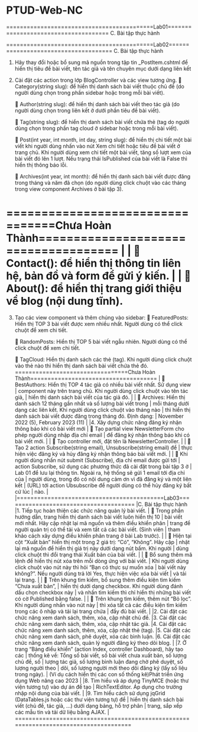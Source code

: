 # PTUD-Web-NC

===========================================Lab01=====================================
C. Bài tập thực hành

===========================================Lab02=====================================
C. Bài tập thực hành

1. Hãy thay đổi hoặc bổ sung mã nguồn trong tập tin _PostItem.cshtml để hiển
thị tiêu đề bài viết, tên tác giả và tên chuyên mục dưới dạng liên kết

2. Cài đặt các action trong lớp BlogController và các view tương ứng.
 	 Category(string slug): để hiển thị danh sách bài viết thuộc chủ đề (do
	người dùng chọn trong phần sidebar hoặc trong mỗi bài viết).

	 Author(string slug): để hiển thị danh sách bài viết theo tác giả (do người
	dùng chọn trong liên kết ở dưới phần tiêu đề bài viết).

	 Tag(string slug): để hiển thị danh sách bài viết chứa thẻ (tag do người
	dùng chọn trong phần tag cloud ở sidebar hoặc trong mỗi bài viết).

	 Post(int year, int month, int day, string slug): để hiển thị chi tiết một bài
	viết khi người dùng nhấn vào nút Xem chi tiết hoặc tiêu đề bài viết ở trang
	chủ. Khi người dùng xem chi tiết một bài viết, tăng số lượt xem của bài viết
	đó lên 1 lượt. Nếu trạng thái IsPublished của bài viết là False thì hiển thị
	thông báo lỗi.

	 Archives(int year, int month): để hiển thị danh sách bài viết được đăng
	trong tháng và năm đã chọn (do người dùng click chuột vào các tháng
	trong view component Archives ở bài tập 3).

=================================Chưa Hoàn Thành=====================================
|
|	 Contact(): để hiển thị thông tin liên hệ, bản đồ và form để gửi ý kiến.
|
|	 About(): để hiển thị trang giới thiệu về blog (nội dung tĩnh).
=====================================================================================

3. Tạo các view component và thêm chúng vào sidebar:
	 FeaturedPosts: Hiển thị TOP 3 bài viết được xem nhiều nhất. Người dùng
	có thể click chuột để xem chi tiết.

	 RandomPosts: Hiển thị TOP 5 bài viết ngẫu nhiên. Người dùng có thể click
	chuột để xem chi tiết.

	 TagCloud: Hiển thị danh sách các thẻ (tag). Khi người dùng click chuột vào
	thẻ nào thì hiển thị danh sách bài viết chứa thẻ đó.
=================================Chưa Hoàn Thành=====================================
|	 BestAuthors: Hiển thị TOP 4 tác giả có nhiều bài viết nhất. Sử dụng view
|	component này trên trang chủ. Khi người dùng click chuột vào tên tác giả,
|	hiển thị danh sách bài viết của tác giả đó.
|
|	 Archives: Hiển thị danh sách 12 tháng gần nhất và số lượng bài viết trong
|	mỗi tháng dưới dạng các liên kết. Khi người dùng click chuột vào tháng nào
|	thì hiển thị danh sách bài viết được đăng trong tháng đó. Định dạng:
|	November 2022 (5), February 2023 (11)
|
|4. Xây dựng chức năng đăng ký nhận thông báo khi có bài viết mới
|	 Tạo partial view NewsletterForm cho phép người dùng nhập địa chỉ email
|	để đăng ký nhận thông báo khi có bài viết mới.
|
|	 Tạo controller mới, đặt tên là NewsletterController.
|
|	 Tạo 2 action Subscribe(string email), Unsubscribe(string email) để
|	thực hiện việc đăng ký và hủy đăng ký nhận thông báo bài viết mới.
|
|	 Khi người dùng nhấn nút submit (Subscribe), địa chỉ email được gửi tới
|	action Subscribe, sử dụng các phương thức đã cài đặt trong bài tập 3 ở
|	Lab 01 để lưu lại thông tin. Ngoài ra, hệ thống sẽ gửi 1 email tới địa chỉ của
|	người dùng, trong đó có nội dung cảm ơn vì đã đăng ký và một liên kết
|	(URL) tới action Ubsubscribe để người dùng có thể hủy đăng ký bất cứ lúc
|	nào.
|
|===========================================Lab03======================================
|C. Bài tập thực hành
|1. Tiếp tục hoàn thiện các chức năng quản lý bài viết.
|	 Trong phần hướng dẫn, trang hiển thị danh sách bài viết luôn hiển thị 10
|	bài viết mới nhất. Hãy cập nhật lại mã nguồn và thêm điều khiển phân
|	trang để người quản trị có thể tải và xem tất cả các bài viết. (Sinh viên
|	tham khảo cách xây dựng điều khiển phân trang ở bài Lab trước).
|
|	 Hiện tại cột “Xuất bản” hiển thị một trong 2 giá trị: “Có”, “Không”. Hãy cập
|	nhật lại mã nguồn để hiển thị giá trị này dưới dạng nút bấm. Khi người
|	dùng click chuột thì đổi trạng thái Xuất bản của bài viết.
|
|	 Bổ sung thêm mã lệnh để hiển thị nút xóa trên mỗi dòng ứng với bài viết.
|	Khi người dùng click chuột vào nút này thì hỏi “Bạn có thực sự muốn xóa
|	bài viết này không?”. Nếu người dùng trả lời Yes, thực hiện việc xóa bài viết
|	và tải lại trang.
|
|	 Trên khung tìm kiếm, bổ sung thêm điều kiện tìm kiếm “Chưa xuất bản”,
|	hiển thị dưới dạng checkbox. Khi người dùng đánh dấu chọn checkbox này
|	và nhấn tìm kiếm thì chỉ hiển thị những bài viết có cờ Published bằng false.
|
|	 Trên khung tìm kiếm, thêm nút “Bỏ lọc”. Khi người dùng nhấn vào nút này
|	thì xóa tất cả các điều kiện tìm kiếm trong các ô nhập và tải lại trang chứa
|	đầy đủ bài viết.
|
|2. Cài đặt các chức năng xem danh sách, thêm, xóa, cập nhật chủ đề.
|3. Cài đặt các chức năng xem danh sách, thêm, xóa, cập nhật tác giả.
|4. Cài đặt các chức năng xem danh sách, thêm, xóa, cập nhật thẻ (tag).
|5. Cài đặt các chức năng xem danh sách, phê duyệt, xóa các bình luận.
|6. Cài đặt các chức năng xem danh sách, quản lý người đăng ký theo dõi blog.
|
|7. Ở trang “Bảng điều khiển” (action Index, controller Dashboard), hãy tạo các
|	thống kê về: Tổng số bài viết, số bài viết chưa xuất bản, số lượng chủ đề, số
|	lượng tác giả, số lượng bình luận đang chờ phê duyệt, số lượng người theo
|	dõi, số lượng người mới theo dõi đăng ký (lấy số liệu trong ngày).
|	(Ví dụ cách hiển thị các con số thống kê)Phát triển ứng dụng Web nâng cao 2023
|
|8. Tìm hiểu và áp dụng TinyMCE (hoặc thư viện tương tự) vào dự án để tạo
|	RichTextEditor. Áp dụng cho trường nhập nội dung của bài viết.
|
|9. Tìm hiểu cách sử dụng jqGrid (DataTables.js hoặc các thư viện tương tự) để
|	hiển thị danh sách bài viết (chủ đề, tác giả, …) dưới dạng bảng, hỗ trợ phân
|	trang, sắp xếp các mẫu tin và tải dữ liệu bằng AJAX.
|
=====================================================================================
